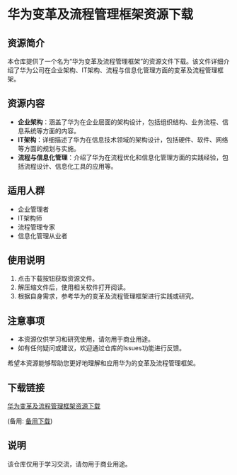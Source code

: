 # 华为变革及流程管理框架资源下载

## 资源简介

本仓库提供了一个名为“华为变革及流程管理框架”的资源文件下载。该文件详细介绍了华为公司在企业架构、IT架构、流程与信息化管理方面的变革及流程管理框架。

## 资源内容

- **企业架构**：涵盖了华为在企业层面的架构设计，包括组织结构、业务流程、信息系统等方面的内容。
- **IT架构**：详细描述了华为在信息技术领域的架构设计，包括硬件、软件、网络等方面的规划与实施。
- **流程与信息化管理**：介绍了华为在流程优化和信息化管理方面的实践经验，包括流程设计、信息化工具的应用等。

## 适用人群

- 企业管理者
- IT架构师
- 流程管理专家
- 信息化管理从业者

## 使用说明

1. 点击下载按钮获取资源文件。
2. 解压缩文件后，使用相关软件打开阅读。
3. 根据自身需求，参考华为的变革及流程管理框架进行实践或研究。

## 注意事项

- 本资源仅供学习和研究使用，请勿用于商业用途。
- 如有任何疑问或建议，欢迎通过仓库的Issues功能进行反馈。

希望本资源能够帮助您更好地理解和应用华为的变革及流程管理框架。

## 下载链接
[华为变革及流程管理框架资源下载](https://pan.quark.cn/s/fcf3a935e8eb) 

(备用: [备用下载](https://pan.baidu.com/s/1e0dS8q_m64imNU-1RWU1Xg?pwd=1234))

## 说明

该仓库仅用于学习交流，请勿用于商业用途。
